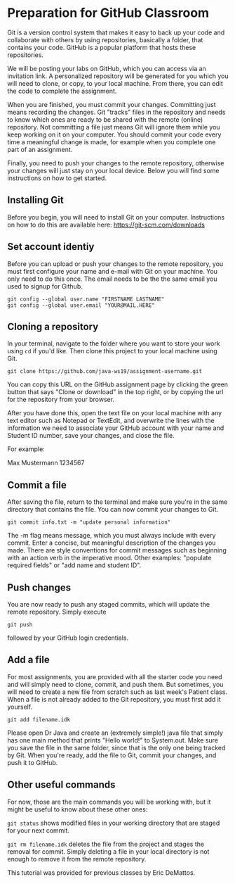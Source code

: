 # Preparation for GitHub Classroom

Git is a version control system that makes it easy to back up your code and collaborate with others by using repositories, basically a folder, that contains your code. GitHub is a popular platform that hosts these repositories.

We will be posting your labs on GitHub, which you can access via an invitation link. A personalized repository will be generated for you which you will need to clone, or copy, to your local machine. From there, you can edit the code to complete the assignment.

When you are finished, you must commit your changes. Committing just means recording the changes. Git "tracks" files in the repository and needs to know which ones are ready to be shared with the remote (online) repository. Not committing a file just means Git will ignore them while you keep working on it on your computer. You should commit your code every time a meaningful change is made, for example when you complete one part of an assignment.

Finally, you need to push your changes to the remote repository, otherwise your changes will just stay on your local device. Below you will find some instructions on how to get started.

## Installing Git

Before you begin, you will need to install Git on your computer. Instructions on how to do this are available here: https://git-scm.com/downloads

## Set account identiy

Before you can upload or push your changes to the remote repository, you must first configure your name and e-mail with Git on your machine. You only need to do this once.
The email needs to be the the same email you used to signup for Github.

~~~
git config --global user.name "FIRSTNAME LASTNAME" 
git config --global user.email "YOUR@MAIL.HERE"
~~~

## Cloning a repository

In your terminal, navigate to the folder where you want to store your work using `cd` if you'd like. Then clone this project to your local machine using Git.

~~~
git clone https://github.com/java-ws19/assignment-username.git
~~~

You can copy this URL on the GitHub assignment page by clicking the green button that says "Clone or download" in the top right, or by copying the url for the repository from your browser.

After you have done this, open the text file on your local machine with any text editor such as Notepad or TextEdit, and overwrite the lines with the information we need to associate your GitHub account with your name and Student ID number, save your changes, and close the file.

For example:

Max
Mustermann
1234567

## Commit a file

After saving the file, return to the terminal and make sure you're in the same directory that contains the file. You can now commit your changes to Git.

~~~
git commit info.txt -m "update personal information"
~~~

The -m flag means message, which you must always include with every commit. Enter a concise, but meaningful description of the changes you made. There are style conventions for commit messages such as beginning with an action verb in the imperative mood. Other examples: "populate required fields" or "add name and student ID".

## Push changes

You are now ready to push any staged commits, which will update the remote repository. Simply execute

~~~
git push
~~~

followed by your GitHub login credentials.

## Add a file

For most assignments, you are provided with all the starter code you need and will simply need to clone, commit, and push them. But sometimes, you will need to create a new file from scratch such as last week's Patient class. When a file is not already added to the Git repository, you must first add it yourself.

~~~
git add filename.idk
~~~

Please open Dr Java and create an (extremely simple!) java file that simply has one main method that prints "Hello world!" to System.out. Make sure you save the file in the same folder, since that is the only one being tracked by Git. When you're ready, add the file to Git, commit your changes, and push it to GitHub.


## Other useful commands

For now, those are the main commands you will be working with, but it might be useful to know about these other ones:

`git status` shows modified files in your working directory that are staged for your next commit.

`git rm filename.idk` deletes the file from the project and stages the removal for commit. Simply deleting a file in your local directory is not enough to remove it from the remote repository.

This tutorial was provided for previous classes by Eric DeMattos.